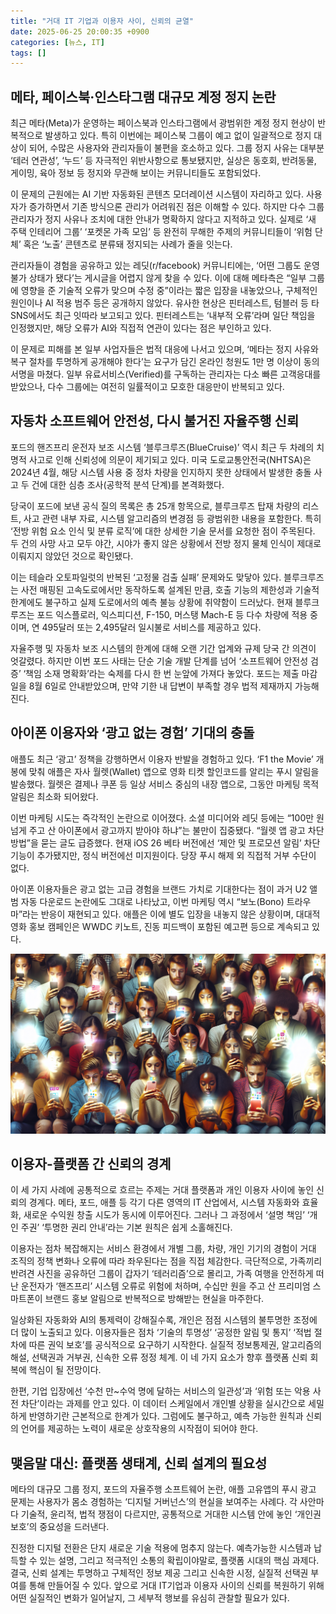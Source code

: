 ```yaml
---
title: "거대 IT 기업과 이용자 사이, 신뢰의 균열"
date: 2025-06-25 20:00:35 +0900
categories: [뉴스, IT]
tags: []
---
```


## 메타, 페이스북·인스타그램 대규모 계정 정지 논란

최근 메타(Meta)가 운영하는 페이스북과 인스타그램에서 광범위한 계정 정지 현상이 반복적으로 발생하고 있다. 특히 이번에는 페이스북 그룹이 예고 없이 일괄적으로 정지 대상이 되어, 수많은 사용자와 관리자들이 불편을 호소하고 있다. 그룹 정지 사유는 대부분 ‘테러 연관성’, ‘누드’ 등 자극적인 위반사항으로 통보됐지만, 실상은 동호회, 반려동물, 게이밍, 육아 정보 등 정지와 무관해 보이는 커뮤니티들도 포함되었다.

이 문제의 근원에는 AI 기반 자동화된 콘텐츠 모더레이션 시스템이 자리하고 있다. 사용자가 증가하면서 기존 방식으론 관리가 어려워진 점은 이해할 수 있다. 하지만 다수 그룹 관리자가 정지 사유나 조치에 대한 안내가 명확하지 않다고 지적하고 있다. 실제로 ‘새 주택 인테리어 그룹’ ‘포켓몬 가족 모임’ 등 완전히 무해한 주제의 커뮤니티들이 ‘위험 단체’ 혹은 ‘노출’ 콘텐츠로 분류돼 정지되는 사례가 줄을 잇는다.

관리자들이 경험을 공유하고 있는 레딧(r/facebook) 커뮤니티에는, ‘어떤 그룹도 운영 불가 상태가 됐다’는 게시글을 어렵지 않게 찾을 수 있다. 이에 대해 메타측은 “일부 그룹에 영향을 준 기술적 오류가 맞으며 수정 중”이라는 짧은 입장을 내놓았으나, 구체적인 원인이나 AI 적용 범주 등은 공개하지 않았다. 유사한 현상은 핀터레스트, 텀블러 등 타 SNS에서도 최근 잇따라 보고되고 있다. 핀터레스트는 ‘내부적 오류’라며 일단 책임을 인정했지만, 해당 오류가 AI와 직접적 연관이 있다는 점은 부인하고 있다.

이 문제로 피해를 본 일부 사업자들은 법적 대응에 나서고 있으며, ‘메타는 정지 사유와 복구 절차를 투명하게 공개해야 한다’는 요구가 담긴 온라인 청원도 1만 명 이상이 동의 서명을 마쳤다. 일부 유료서비스(Verified)를 구독하는 관리자는 다소 빠른 고객응대를 받았으나, 다수 그룹에는 여전히 일률적이고 모호한 대응만이 반복되고 있다.

## 자동차 소프트웨어 안전성, 다시 불거진 자율주행 신뢰

포드의 핸즈프리 운전자 보조 시스템 ‘블루크루즈(BlueCruise)’ 역시 최근 두 차례의 치명적 사고로 인해 신뢰성에 의문이 제기되고 있다. 미국 도로교통안전국(NHTSA)은 2024년 4월, 해당 시스템 사용 중 정차 차량을 인지하지 못한 상태에서 발생한 충돌 사고 두 건에 대한 심층 조사(공학적 분석 단계)를 본격화했다.

당국이 포드에 보낸 공식 질의 목록은 총 25개 항목으로, 블루크루즈 탑재 차량의 리스트, 사고 관련 내부 자료, 시스템 알고리즘의 변경점 등 광범위한 내용을 포함한다. 특히 ‘전방 위험 요소 인식 및 분류 로직’에 대한 상세한 기술 문서를 요청한 점이 주목된다. 두 건의 사망 사고 모두 야간, 시야가 좋지 않은 상황에서 전방 정지 물체 인식이 제대로 이뤄지지 않았던 것으로 확인됐다.

이는 테슬라 오토파일럿의 반복된 ‘고정물 검출 실패’ 문제와도 맞닿아 있다. 블루크루즈는 사전 매핑된 고속도로에서만 동작하도록 설계된 만큼, 호출 기능의 제한성과 기술적 한계에도 불구하고 실제 도로에서의 예측 불능 상황에 취약함이 드러났다. 현재 블루크루즈는 포드 익스플로러, 익스피디션, F-150, 머스탱 Mach-E 등 다수 차량에 적용 중이며, 연 495달러 또는 2,495달러 일시불로 서비스를 제공하고 있다.

자율주행 및 자동차 보조 시스템의 한계에 대해 오랜 기간 업계와 규제 당국 간 의견이 엇갈렸다. 하지만 이번 포드 사태는 단순 기술 개발 단계를 넘어 ‘소프트웨어 안전성 검증’ ‘책임 소재 명확화’라는 숙제를 다시 한 번 눈앞에 가져다 놓았다. 포드는 제출 마감일을 8월 6일로 안내받았으며, 만약 기한 내 답변이 부족할 경우 법적 제재까지 가능해진다.

## 아이폰 이용자와 ‘광고 없는 경험’ 기대의 충돌

애플도 최근 ‘광고’ 정책을 강행하면서 이용자 반발을 경험하고 있다. ‘F1 the Movie’ 개봉에 맞춰 애플은 자사 월렛(Wallet) 앱으로 영화 티켓 할인코드를 알리는 푸시 알림을 발송했다. 월렛은 결제나 쿠폰 등 일상 서비스 중심의 내장 앱으로, 그동안 마케팅 목적 알림은 최소화 되어왔다.

이번 마케팅 시도는 즉각적인 논란으로 이어졌다. 소셜 미디어와 레딧 등에는 “100만 원 넘게 주고 산 아이폰에서 광고까지 받아야 하냐”는 불만이 집중됐다. “월렛 앱 광고 차단 방법”을 묻는 글도 급증했다. 현재 iOS 26 베타 버전에선 ‘제안 및 프로모션 알림’ 차단 기능이 추가됐지만, 정식 버전에선 미지원이다. 당장 푸시 해제 외 직접적 거부 수단이 없다.

아이폰 이용자들은 광고 없는 고급 경험을 브랜드 가치로 기대한다는 점이 과거 U2 앨범 자동 다운로드 논란에도 그대로 나타났고, 이번 마케팅 역시 “보노(Bono) 트라우마”라는 반응이 재현되고 있다. 애플은 이에 별도 입장을 내놓지 않은 상황이며, 대대적 영화 홍보 캠페인은 WWDC 키노트, 진동 피드백이 포함된 예고편 등으로 계속되고 있다.

![스마트폰을 손에 쥔 다양한 사람들이 화면을 바라보는 장면, 앱 아이콘들과 알림 표시가 조명처럼 떠 있는 모습](assets/img/2025-06-25-478432b8-0dd9-4df4-8406-d987531abab5/1750849308541.png)

## 이용자-플랫폼 간 신뢰의 경계

이 세 가지 사례에 공통적으로 흐르는 주제는 거대 플랫폼과 개인 이용자 사이에 놓인 신뢰의 경계다. 메타, 포드, 애플 등 각기 다른 영역의 IT 산업에서, 시스템 자동화와 효율화, 새로운 수익원 창출 시도가 동시에 이루어진다. 그러나 그 과정에서 ‘설명 책임’ ‘개인 주권’ ‘투명한 권리 안내’라는 기본 원칙은 쉽게 소홀해진다.

이용자는 점차 복잡해지는 서비스 환경에서 개별 그룹, 차량, 개인 기기의 경험이 거대 조직의 정책 변화나 오류에 따라 좌우된다는 점을 직접 체감한다. 극단적으로, 가족끼리 반려견 사진을 공유하던 그룹이 갑자기 ‘테러리즘’으로 몰리고, 가족 여행을 안전하게 떠난 운전자가 ‘핸즈프리’ 시스템 오류로 위험에 처하며, 수십만 원을 주고 산 프리미엄 스마트폰이 브랜드 홍보 알림으로 반복적으로 방해받는 현실을 마주한다.

일상화된 자동화와 AI의 통제력이 강해질수록, 개인은 점점 시스템의 불투명한 조정에 더 많이 노출되고 있다. 이용자들은 점차 ‘기술의 투명성’ ‘공정한 알림 및 통지’ ‘적법 절차에 따른 권익 보호’를 공식적으로 요구하기 시작한다. 실질적 정보통제권, 알고리즘의 해설, 선택권과 거부권, 신속한 오류 정정 체계. 이 네 가지 요소가 향후 플랫폼 신뢰 회복에 핵심이 될 전망이다.

한편, 기업 입장에선 ‘수천 만~수억 명에 달하는 서비스의 일관성’과 ‘위험 또는 악용 사전 차단’이라는 과제를 안고 있다. 이 데이터 스케일에서 개인별 상황을 실시간으로 세밀하게 반영하기란 근본적으로 한계가 있다. 그럼에도 불구하고, 예측 가능한 원칙과 신뢰의 언어를 제공하는 노력이 새로운 상호작용의 시작점이 되어야 한다.

## 맺음말 대신: 플랫폼 생태계, 신뢰 설계의 필요성

메타의 대규모 그룹 정지, 포드의 자율주행 소프트웨어 논란, 애플 고유앱의 푸시 광고 문제는 사용자가 몸소 경험하는 ‘디지털 거버넌스’의 현실을 보여주는 사례다. 각 사안마다 기술적, 윤리적, 법적 쟁점이 다르지만, 공통적으로 거대한 시스템 안에 놓인 ‘개인권 보호’의 중요성을 드러낸다.

진정한 디지털 전환은 단지 새로운 기술 적용에 멈추지 않는다. 예측가능한 시스템과 납득할 수 있는 설명, 그리고 적극적인 소통의 확립이야말로, 플랫폼 시대의 핵심 과제다. 결국, 신뢰 설계는 투명하고 구체적인 정보 제공 그리고 신속한 시정, 실질적 선택권 부여를 통해 만들어질 수 있다. 앞으로 거대 IT기업과 이용자 사이의 신뢰를 복원하기 위해 어떤 실질적인 변화가 일어날지, 그 세부적 행보를 유심히 관찰할 필요가 있다.